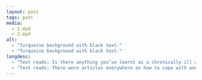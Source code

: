 ```yaml
---
layout: post
tags: post
media:
  - 1.mp4
  - 2.mp4
alt:
  - "Turquoise background with black text."
  - "Turquoise background with black text."
longdesc:
  - "Text reads: Is there anything you’ve learnt as a chronically ill and disabled person that has helped you during the pandemic? This is my second pandemic (or maybe even my third) – I have been severely immunocompromised to the extent that the common cold or flu would have killed me. Because of this I have been socially isolated since mid-2017. Life was very difficult for me from then. Once the pandemic had well and truly taken hold, life strangely became a little easier for me. With the advent of tele-everything (tele-health, tele-physiologists, tele-double-dates). I didn’t have to travel for the hundreds of medical appointments I have. I wasn’t excluded from social gatherings because I didn’t have the physical capacity to attend."
  - "Text reads: There were articles everywhere on how to cope with and defeat the mental health monsters of extended isolation. Suddenly able-bodied people were in as much danger as I had been for 2 and a bit years and now there were the systems and resources in place to help protect them, and then.. myself… as a by-product. I learnt that the difficulty I was experiencing wasn’t due to myself but due to the social and systemic failings and lack of support for people like myself. It’s not that I couldn’t, it’s that I wasn’t catered for. Thought of."
---
```

